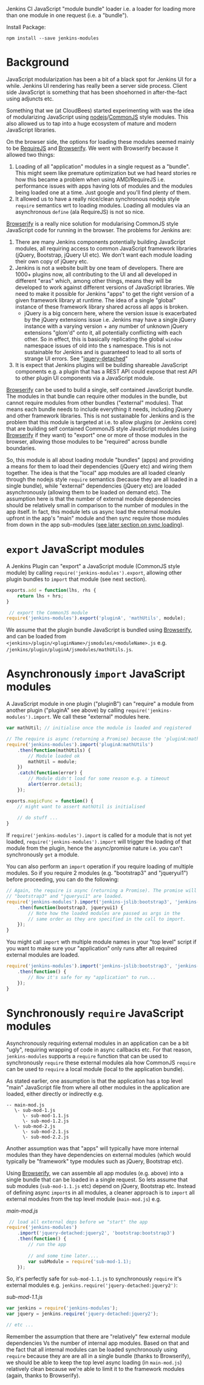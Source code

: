 Jenkins CI JavaScript "module bundle" loader i.e. a loader for loading more than one module in one request 
(i.e. a "bundle").

 
Install Package:

```
npm install --save jenkins-modules
```
 
# Background

JavaScript modularization has been a bit of a black spot for Jenkins UI for a while. Jenkins UI rendering has really 
been a server side process. Client side JavaScript is something that has been shoehorned in after-the-fact using adjuncts etc.

Something that we (at CloudBees) started experimenting with was the idea of modularizing JavaScript using
[nodejs](https://nodejs.org/)/[CommonJS](http://wiki.commonjs.org/wiki/CommonJS) style modules. This also
allowed us to tap into a huge ecosystem of mature and modern JavaScript libraries.

On the browser side, the options for loading these modules seemed mainly to be [RequireJS](http://requirejs.org/) and
[Browserify](http://browserify.org/). We went with Browserify because it allowed two things:

1. Loading of all "application" modules in a single request as a "bundle". This might seem like premature optimization but we had heard stories re how this became a problem when using AMD/RequireJS i.e. performance issues with apps having lots of modules and the modules being loaded one at a time. Just google and you'll find plenty of them.
1. It allowed us to have a really nice/clean synchronous nodejs style `require` semantics wrt to loading modules. Loading all modules via an asynchronous `define` (ala RequireJS) is not so nice.  

[Browserify](http://browserify.org/) is a really nice solution for modularising CommonJS style JavaScript code
for running in the browser. The problems for Jenkins are:

1. There are many Jenkins components potentially building JavaScript modules, all requiring access to common JavaScript framework libraries (jQuery, Bootstrap, jQuery UI etc).
We don't want each module loading their own copy of jQuery etc.
1. Jenkins is not a website built by one team of developers. There are 1000+ plugins now, all contributing to the UI and all developed in different "eras"
which, among other things, means they will be developed to work against different versions of JavaScript libraries. We need to make it possible for Jenkins "apps" to
get the right version of a given framework library at runtime. The idea of a single "global" instance of these framework library shared across all apps is broken.
    * jQuery is a big concern here, where the version issue is exacerbated by the jQuery extensions issue i.e. Jenkins may have a single jQuery instance with a varying version + any number of unknown jQuery extensions "glom'd" onto it, all potentially conflicting with each other. So in effect, this is basically replicating the global `window` namespace issues of old into the `$` namespace. This is not sustainable for Jenkins and is guaranteed to lead to all sorts of strange UI errors. See "[jquery-detached](https://github.com/tfennelly/jquery-detached)"   
1. It is expect that Jenkins plugins will be building shareable JavaScript components e.g. a plugin that has a REST API could expose that rest API to other plugin UI components via a JavaScript module.
 
[Browserify](http://browserify.org/) can be used to build a single, self contained JavaScript bundle. The modules in that bundle can require other modules in the bundle, but cannot require modules from other bundles ("external" modules).
That means each bundle needs to include everything it needs, including jQuery and other framework libraries. This is not sustainable for Jenkins and is the problem that this module is targeted at i.e. to allow plugins
(or Jenkins core) that are building self contained CommonJS style JavaScript modules (using [Browserify](http://browserify.org/) if they want)
to "export" one or more of those modules in the browser, allowing those modules to be "required" across bundle boundaries.

So, this module is all about loading module "bundles" (apps) and providing a means for them to load their dependencies (jQuery etc) and wiring them together. The idea is that
the "local" app modules are all loaded cleanly through the nodejs style `require` semantics (because they are all loaded in a single bundle), while "external" dependencies (jQuery etc) 
are loaded asynchronously (allowing them to be loaded on demand etc). The assumption here is that the number of external module dependencies should be relatively small in comparison
to the number of modules in the app itself. In fact, this module lets us async load the external modules upfront in the app's "main" module and then sync require those modules
from down in the app sub-modules ([see later section on sync loading](https://github.com/tfennelly/jenkins-modules#synchronously-require-javascript-modules)).

# `export` JavaScript modules

A Jenkins Plugin can "export" a JavaScript module (CommonJS style module) by calling
`require('jenkins-modules').export`, allowing other plugin bundles to `import` that module
(see next section).


```javascript
exports.add = function(lhs, rhs {
    return lhs + hrs;
}

 // export the CommonJS module
require('jenkins-modules').export('pluginA', 'mathUtils', module);
```

We assume that the plugin bundle JavaScript is bundled using [Browserify](http://browserify.org/), and can be
loaded from `<jenkins>/plugin/<pluginName>/jsmodules/<moduleName>.js` e.g. `/jenkins/plugin/pluginA/jsmodules/mathUtils.js`.

# Asynchronously `import` JavaScript modules

A JavaScript module in one plugin ("pluginB") can "require" a module from another plugin ("pluginA" see above)
by calling `require('jenkins-modules').import`. We call these "external" modules here.


```javascript
var mathUtil; // initialise once the module is loaded and registered 

// The require is async (returning a Promise) because the 'pluginA:mathUtils' is loaded async.
require('jenkins-modules').import('pluginA:mathUtils')
    .then(function(mathUtils) {
        // Module loaded ok
        mathUtil = module;
    })
    .catch(function(error) {
        // Module didn't load for some reason e.g. a timeout
        alert(error.detail);
    });

exports.magicFunc = function() {
    // might want to assert mathUtil is initialised
    
    // do stuff ...
}
```

If `require('jenkins-modules').import` is called for a module that is not yet loaded, 
`require('jenkins-modules').import` will trigger the loading of that module from the plugin, hence the 
async/promise nature i.e. you can't synchronously `get` a module.

You can also perform an `import` operation if you require loading of multiple modules. So if you require
2 modules (e.g. "bootstrap3" and "jqueryui1") before proceeding, you can do the following:

```javascript
// Again, the require is async (returning a Promise). The promise will not be fulfilled until both
// "bootstrap3" and "jqueryui1" are loaded.
require('jenkins-modules').import('jenkins-jslib:bootstrap3', 'jenkins-jslib:jqueryui1')
    .then(function(bootstrap3, jqueryui1) {
        // Note how the loaded modules are passed as args in the 
        // same order as they are specified in the call to import.
    });
}
```

You might call `import` wth multiple module names in your "top level" script if you want to make sure your "application"
only runs after all required external modules are loaded. 

```javascript
require('jenkins-modules').import('jenkins-jslib:bootstrap3', 'jenkins-jslib:jqueryui1')
    .then(function() {
        // Now it's safe for my "application" to run...
    });
}
```

# Synchronously `require` JavaScript modules

Asynchronously requiring external modules in an application can be a bit "ugly", requiring wrapping of code in
async callbacks etc. For that reason, `jenkins-modules` supports a `require` function that can be used
to synchronously `require` these external modules ala how CommonJS `require` can be used to `require` a
local module (local to the application bundle).

As stated earlier, one assumption is that the application has a top level "main" JavaScript file from where all other
modules in the application are loaded, either directly or indirectly e.g.
 
```
-- main-mod.js
   \- sub-mod-1.js
      \- sub-mod-1.1.js
      \- sub-mod-1.2.js
   \- sub-mod-2.js
      \- sub-mod-2.1.js
      \- sub-mod-2.2.js
```

Another assumption was that "apps" will typically have more internal modules than they have dependencies on
external modules (which would typically be "framework" type modules such as jQuery, Bootstrap etc).

Using [Browserify](http://browserify.org/), we can assemble all app modules (e.g. above) into a single bundle that can be loaded
in a single request. So lets assume that sub modules (`sub-mod-1.1.js` etc) depend on jQuery, Bootstrap etc. Instead of defining async `import`s
in all modules, a cleaner approach is to `import` all external modules from the top level module (`main-mod.js`) e.g.

_main-mod.js_

```javascript
 // load all external deps before we "start" the app
require('jenkins-modules')
    .import('jquery-detached:jquery2', 'bootstrap:bootstrap3')
    .then(function() {
        // run the app
        
        // and some time later....
        var subModule = require('sub-mod-1.1);
    });
```

So, it's perfectly safe for `sub-mod-1.1.js` to synchronously `require` it's external modules e.g. `jenkins.require('jquery-detached:jquery2')`:

_sub-mod-1.1.js_
```javascript
var jenkins = require('jenkins-modules');
var jquery = jenkins.require('jquery-detached:jquery2');

// etc ...
```

Remember the assumption that there are "relatively" few external module dependencies Vs the number of internal app modules. Based on that and the
fact that all internal modules can be loaded synchronously using `require` because they are are all in a single bundle (thanks to Browserify), we
should be able to keep the top level async loading (in `main-mod.js`) relatively clean because we're able to limit it to the framework modules
(again, thanks to Browserify).